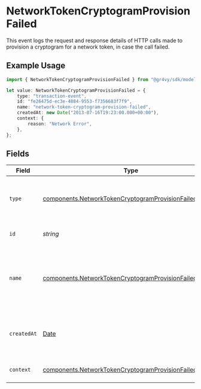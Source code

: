 # NetworkTokenCryptogramProvisionFailed

This event logs the request and response details of HTTP calls made to provision a cryptogram for a network token, in case the call failed.

## Example Usage

```typescript
import { NetworkTokenCryptogramProvisionFailed } from "@gr4vy/sdk/models/components";

let value: NetworkTokenCryptogramProvisionFailed = {
    type: "transaction-event",
    id: "fe26475d-ec3e-4884-9553-f7356683f7f9",
    name: "network-token-cryptogram-provision-failed",
    createdAt: new Date("2013-07-16T19:23:00.000+00:00"),
    context: {
        reason: "Network Error",
    },
};
```

## Fields

| Field                                                                                                                              | Type                                                                                                                               | Required                                                                                                                           | Description                                                                                                                        | Example                                                                                                                            |
| ---------------------------------------------------------------------------------------------------------------------------------- | ---------------------------------------------------------------------------------------------------------------------------------- | ---------------------------------------------------------------------------------------------------------------------------------- | ---------------------------------------------------------------------------------------------------------------------------------- | ---------------------------------------------------------------------------------------------------------------------------------- |
| `type`                                                                                                                             | [components.NetworkTokenCryptogramProvisionFailedType](../../models/components/networktokencryptogramprovisionfailedtype.md)       | :heavy_minus_sign:                                                                                                                 | The type of this resource. Is always `transaction-event`.                                                                          | transaction-event                                                                                                                  |
| `id`                                                                                                                               | *string*                                                                                                                           | :heavy_minus_sign:                                                                                                                 | The unique identifier for this event.                                                                                              | fe26475d-ec3e-4884-9553-f7356683f7f9                                                                                               |
| `name`                                                                                                                             | [components.NetworkTokenCryptogramProvisionFailedName](../../models/components/networktokencryptogramprovisionfailedname.md)       | :heavy_minus_sign:                                                                                                                 | The name of this resource. Is always `network-token-cryptogram-provision-failed`.                                                  | network-token-cryptogram-provision-failed                                                                                          |
| `createdAt`                                                                                                                        | [Date](https://developer.mozilla.org/en-US/docs/Web/JavaScript/Reference/Global_Objects/Date)                                      | :heavy_minus_sign:                                                                                                                 | The date and time when this event was created in our system.                                                                       | 2013-07-16T19:23:00.000+00:00                                                                                                      |
| `context`                                                                                                                          | [components.NetworkTokenCryptogramProvisionFailedContext](../../models/components/networktokencryptogramprovisionfailedcontext.md) | :heavy_minus_sign:                                                                                                                 | Additional context for this event.                                                                                                 |                                                                                                                                    |